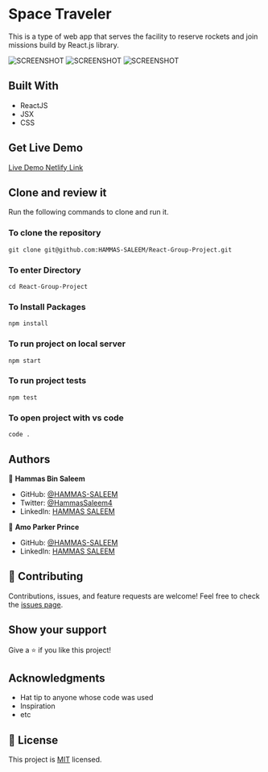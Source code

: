 # Space Traveler

This is a type of web app that serves the facility to reserve rockets and join missions build by React.js library.

![SCREENSHOT](https://raw.githubusercontent.com/microverseinc/curriculum-react-redux/main/group-project/images/space-travelers__rockets.png?token=GHSAT0AAAAAABR6DPBVXYCK4NBLMF5QX36AYRI722Q)
![SCREENSHOT](https://raw.githubusercontent.com/microverseinc/curriculum-react-redux/main/group-project/images/space-travelers__missions.png?token=GHSAT0AAAAAABR6DPBU5XDOZYGFIY5PFRNQYRI724Q)
![SCREENSHOT](https://raw.githubusercontent.com/microverseinc/curriculum-react-redux/main/group-project/images/space-travelers__my-profile.png?token=GHSAT0AAAAAABR6DPBV64JPIVIGD7GO54FSYRI726A)

## Built With

- ReactJS
- JSX
- CSS

## Get Live Demo

[Live Demo Netlify Link](https://hammasspace.netlify.app/)


## Clone and review it

Run the following commands to clone and run it.

### To clone the repository

  `git clone git@github.com:HAMMAS-SALEEM/React-Group-Project.git`

### To enter Directory

`cd React-Group-Project`

### To Install Packages

`npm install`

### To run project on local server

`npm start`

### To run project tests

`npm test`

### To open project with vs code 

`code .`

## Authors

👤 **Hammas Bin Saleem**

- GitHub: [@HAMMAS-SALEEM](https://github.com/HAMMAS-SALEEM)
- Twitter: [@HammasSaleem4](https://twitter.com/HammasSaleem4)
- LinkedIn: [HAMMAS SALEEM](https://www.linkedin.com/in/hammas-saleem-407)

👤 **Amo Parker Prince**

- GitHub: [@HAMMAS-SALEEM](https://github.com/mrparkersson)
- LinkedIn: [HAMMAS SALEEM](https://www.linkedin.com/in/amopp/)

## 🤝 Contributing
Contributions, issues, and feature requests are welcome!
Feel free to check the [issues page](../../issues/).

## Show your support
Give a ⭐️ if you like this project!

## Acknowledgments
- Hat tip to anyone whose code was used
- Inspiration
- etc

## 📝 License
This project is [MIT](./MIT.md) licensed.
